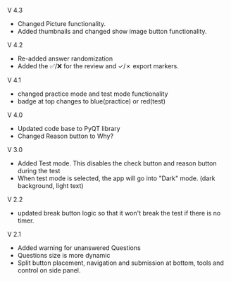 V 4.3
- Changed Picture functionality.
- Added thumbnails and changed show image button functionality.

V 4.2
- Re-added answer randomization
- Added the ✅/❌ for the review and ✓/✗ export markers.

V 4.1
- changed practice mode and test mode functionality
- badge at top changes to blue(practice) or red(test)

V 4.0
- Updated code base to PyQT library
- Changed Reason button to Why?

V 3.0
- Added Test mode. This disables the check button and reason button during the test
- When test mode is selected, the app will go into "Dark" mode. (dark background, light text)

V 2.2
- updated break button logic so that it won't break the test if there is no timer.

V 2.1
- Added warning for unanswered Questions
- Questions size is more dynamic
- Split button placement, navigation and submission at bottom, tools and control on side panel. 
